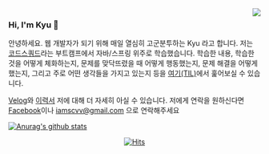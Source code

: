 <img src="https://user-images.githubusercontent.com/59721293/116868919-c910e700-ac63-11eb-8850-711bc436bd77.png" align="right" />

### Hi, I'm Kyu 👋

안녕하세요. 웹 개발자가 되기 위해 매일 열심히 고군분투하는 Kyu 라고 합니다. 저는 [코드스쿼드](https://codesquad.kr/)라는 부트캠프에서 자바/스프링 위주로 학습했습니다. 학습한 내용, 학습한 것을 어떻게 체화하는지, 문제를 맞닥뜨렸을 때 어떻게 행동했는지, 문제 해결을 어떻게 했는지, 그리고 주로 어떤 생각들을 가지고 있는지 등을 [여기(TIL)](https://velog.io/@kyukim/series/TIL)에서 훑어보실 수 있습니다.

[Velog](https://velog.io/@kyukim)와 [이력서](/) 저에 대해 더 자세히 아실 수 있습니다. 저에게 연락을 원하신다면 
[Facebook](https://www.facebook.com/profile.php?id=100004928773049)이나 iamscvv@gmail.com 으로 연락해주세요

[![Anurag's github stats](https://github-readme-stats.vercel.app/api?username=kyu-kim-kr)](https://github.com/anuraghazra/github-readme-stats)

<div align=center>
  
[![Hits](https://hits.seeyoufarm.com/api/count/incr/badge.svg?url=https%3A%2F%2Fgithub.com%2Fkyu-kim-kr&count_bg=%2379C83D&title_bg=%23555555&icon=&icon_color=%23E7E7E7&title=hits&edge_flat=false)](https://hits.seeyoufarm.com)

</div>
